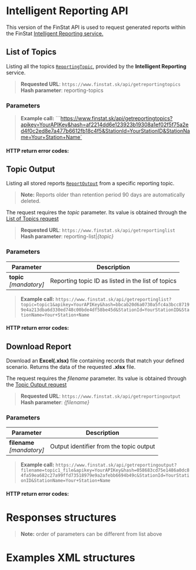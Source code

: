 # Intelligent Reporting API 
This version of the FinStat API is used to request generated reports within the FinStat [Intelligent Reporting service.](https://www.finstat.sk/inteligentny-reporting)

## List of Topics 
Listing all the topics [`ReportingTopic`](#ReportingTopic), provided by the **Intelligent Reporting** service.  
> **Requested URL**: ```https://www.finstat.sk/api/getreportingtopics```<br />
> **Hash parameter**: reporting-topics

### Parameters 
[](../../../common/parameters/parameters-sk.md ':include')

> **Example call:** ```https://www.finstat.sk/api/getreportingtopics?apikey=YourAPIKey&hash=af2214dd6e123923b19308a1ef02f5f75a2ed4f0c2ed8e7a477b6612fb18c4f5&StationId=YourStationID&StationName=Your+Station+Name`

#### HTTP return error codes:
[](../../../common/http/errorcodes-en.md ':include')

## Topic Output
Listing all stored reports [`ReportOutput`](#ReportOutput) from a specific reporting topic.
> **Note:** Reports older than retention period 90 days are automatically deleted.

The request requires the *topic* parameter. Its value is obtained through the [List of Topics request](#list-of-topics)
> **Requested URL**: ```https://www.finstat.sk/api/getreportinglist```<br />
> **Hash parameter**: reporting-list|*{topic}*

### Parameters
| Parameter | Description  |
| ----------- | ----------- |
| **topic**<br />*[mandatory]*| Reporting topic ID as listed in the list of topics |

[](../../../common/parameters/parameters-sk.md ':include')

> **Example call:** ```https://www.finstat.sk/api/getreportinglist?topic=topic1&apikey=YourAPIKey&hash=bbcab20d6a0730a5fc4a3bcc87199e4a213dba6d330ed748c00bde4df58be45d&StationId=YourStationID&StationName=Your+Station+Name```

#### HTTP return error codes:
[](../../../common/http/errorcodes-en.md ':include')

## Download Report  
Download an **Excel(.xlsx)** file containing records that match your defined scenario.
Returns the data of the requested **.xlsx** file.

The request requires the *filename* parameter. Its value is obtained through the [Topic Output request](#topic-output)
> **Requested URL**: ```https://www.finstat.sk/api/getreportingoutput```<br />
> **Hash parameter**: *{filename}*
### Parameters
| Parameter | Description |
| ----------- | ----------- |
| **filename**<br />*[mandatory]*| Output identifier from the topic output |

[](../../../common/parameters/parameters-en.md ':include')

> **Example call:** ```https://www.finstat.sk/api/getreportingoutput?filename=topic1_file&apikey=YourAPIKey&hash=058683cd75e1486a0dc84fa59ea682c27a99ffd73518979e9a2afebb6694b49c&StationId=YourStationID&StationName=Your+Station+Name```

#### HTTP return error codes:
[](../../../common/http/errorcodes-en-file.md ':include')

[](../../../common/http/errorcodes-en.md ':include')

# Responses structures

[](../../../common/responses/reportingtopic-en.md ':include')

[](../../../common/responses/reportoutput-en.md ':include')

> **Note:** order of parameters can be different from list above

# Examples XML structures
[](../../../common/examples/reporting-topics.md ':include')

[](../../../common/examples/reporting-list.md ':include')